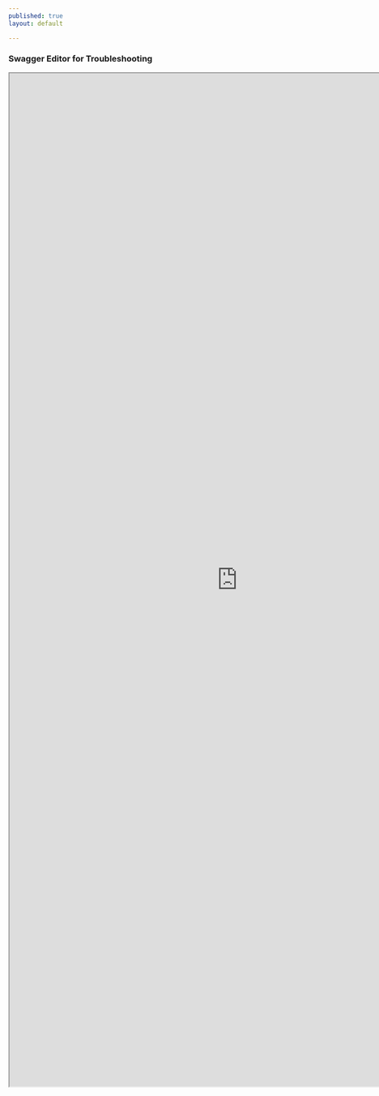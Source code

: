 ```yaml
---
published: true
layout: default

---
```

### Swagger Editor for Troubleshooting

<iframe id="inlineFrameExample"
    title="Inline Frame Example"
    width="900"
    height="2000"
    src="https://editor.swagger.io/">
</iframe>

<body id="overview"></body>
